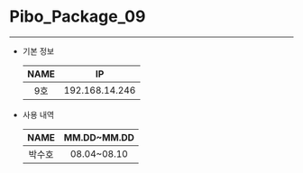 # Pibo_Package_09
---

* 기본 정보

    |NAME|IP|
    |:---:|:---:|
    |9호|192.168.14.246|


* 사용 내역

    |NAME|MM.DD~MM.DD|
    |:---:|:---:|
    |박수호|08.04~08.10|


    
